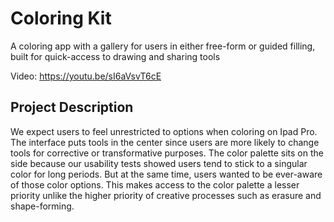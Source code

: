 # Coloring Kit
A coloring app with a gallery for users in either free-form or guided filling, built for quick-access to drawing and sharing tools

Video: https://youtu.be/sI6aVsvT6cE

## Project Description
We expect users to feel unrestricted to options when coloring on Ipad Pro. The interface puts tools in the center since users are more likely to change tools for corrective or transformative purposes. The color palette sits on the side because our usability tests showed users tend to stick to a singular color for long periods. But at the same time, users wanted to be ever-aware of those color options. This makes access to the color palette a lesser priority unlike the higher priority of creative processes such as erasure and shape-forming.
